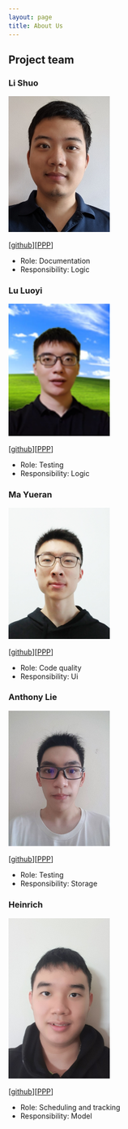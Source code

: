 ```yaml
---
layout: page
title: About Us
---
```

## Project team

### Li Shuo

<img src="images/li-s.png" width="200px" alt="Li Shuo's profile picture">

[[github](https://github.com/li-s)][[PPP](team/li-s.md)]

* Role: Documentation
* Responsibility: Logic

### Lu Luoyi

<img src="images/luo-git.png" width="200px" alt="Luoyi's profile picture">

[[github](https://github.com/luo-git)][[PPP](team/luo-git.md)]

* Role: Testing
* Responsibility: Logic

### Ma Yueran

<img src="images/ma-yueran.png" width="200px">

[[github](https://github.com/Ma-Yueran)][[PPP](team/ma-yueran.md)]

* Role: Code quality
* Responsibility: Ui

### Anthony Lie
<img src="images/anthony6401.png" width="200px">

[[github](https://github.com/Anthony6401)][[PPP](team/anthony6401.md)]

* Role: Testing
* Responsibility: Storage

### Heinrich
<img src="images/hynridge.png" width="200px">

[[github](https://github.com/HynRidge)][[PPP](team/hynridge.md)]

* Role: Scheduling and tracking
* Responsibility: Model
